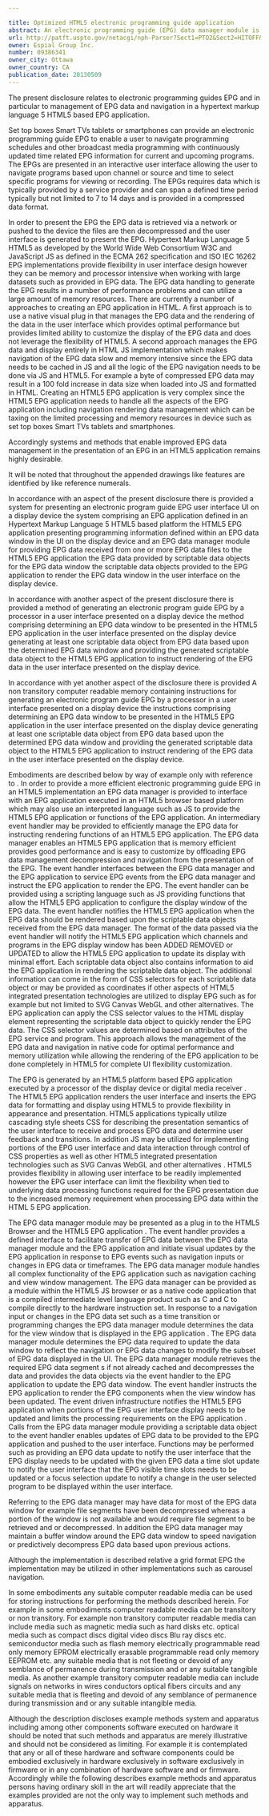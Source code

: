 ```yaml
---

title: Optimized HTML5 electronic programming guide application
abstract: An electronic programming guide (EPG) data manager module is provided. The EPG data module provides an event driven infrastructure to provide EPG data to a hypertext markup language 5 (HTML5) applications. The HTML5 EPG application presents an EPG data window in a user interface on a display device. The EPG data is provided to the EPG application in scriptable data objects generated to be rendered by the HTML5 EPG application based upon the EPG data window to be presented.
url: http://patft.uspto.gov/netacgi/nph-Parser?Sect1=PTO2&Sect2=HITOFF&p=1&u=%2Fnetahtml%2FPTO%2Fsearch-adv.htm&r=1&f=G&l=50&d=PALL&S1=09386341&OS=09386341&RS=09386341
owner: Espial Group Inc.
number: 09386341
owner_city: Ottawa
owner_country: CA
publication_date: 20130509
---
```

The present disclosure relates to electronic programming guides EPG and in particular to management of EPG data and navigation in a hypertext markup language 5 HTML5 based EPG application.

Set top boxes Smart TVs tablets or smartphones can provide an electronic programming guide EPG to enable a user to navigate programming schedules and other broadcast media programming with continuously updated time related EPG information for current and upcoming programs. The EPGs are presented in an interactive user interface allowing the user to navigate programs based upon channel or source and time to select specific programs for viewing or recording. The EPGs requires data which is typically provided by a service provider and can span a defined time period typically but not limited to 7 to 14 days and is provided in a compressed data format.

In order to present the EPG the EPG data is retrieved via a network or pushed to the device the files are then decompressed and the user interface is generated to present the EPG. Hypertext Markup Language 5 HTML5 as developed by the World Wide Web Consortium W3C and JavaScript JS as defined in the ECMA 262 specification and ISO IEC 16262 EPG implementations provide flexibility in user interface design however they can be memory and processor intensive when working with large datasets such as provided in EPG data. The EPG data handling to generate the EPG results in a number of performance problems and can utilize a large amount of memory resources. There are currently a number of approaches to creating an EPG application in HTML. A first approach is to use a native visual plug in that manages the EPG data and the rendering of the data in the user interface which provides optimal performance but provides limited ability to customize the display of the EPG data and does not leverage the flexibility of HTML5. A second approach manages the EPG data and display entirely in HTML JS implementation which makes navigation of the EPG data slow and memory intensive since the EPG data needs to be cached in JS and all the logic of the EPG navigation needs to be done via JS and HTML5. For example a byte of compressed EPG data may result in a 100 fold increase in data size when loaded into JS and formatted in HTML. Creating an HTML5 EPG application is very complex since the HTML5 EPG application needs to handle all the aspects of the EPG application including navigation rendering data management which can be taxing on the limited processing and memory resources in device such as set top boxes Smart TVs tablets and smartphones.

Accordingly systems and methods that enable improved EPG data management in the presentation of an EPG in an HTML5 application remains highly desirable.

It will be noted that throughout the appended drawings like features are identified by like reference numerals.

In accordance with an aspect of the present disclosure there is provided a system for presenting an electronic program guide EPG user interface UI on a display device the system comprising an EPG application defined in an Hypertext Markup Language 5 HTML5 based platform the HTML5 EPG application presenting programming information defined within an EPG data window in the UI on the display device and an EPG data manager module for providing EPG data received from one or more EPG data files to the HTML5 EPG application the EPG data provided by scriptable data objects for the EPG data window the scriptable data objects provided to the EPG application to render the EPG data window in the user interface on the display device.

In accordance with another aspect of the present disclosure there is provided a method of generating an electronic program guide EPG by a processor in a user interface presented on a display device the method comprising determining an EPG data window to be presented in the HTML5 EPG application in the user interface presented on the display device generating at least one scriptable data object from EPG data based upon the determined EPG data window and providing the generated scriptable data object to the HTML5 EPG application to instruct rendering of the EPG data in the user interface presented on the display device.

In accordance with yet another aspect of the disclosure there is provided A non transitory computer readable memory containing instructions for generating an electronic program guide EPG by a processor in a user interface presented on a display device the instructions comprising determining an EPG data window to be presented in the HTML5 EPG application in the user interface presented on the display device generating at least one scriptable data object from EPG data based upon the determined EPG data window and providing the generated scriptable data object to the HTML5 EPG application to instruct rendering of the EPG data in the user interface presented on the display device.

Embodiments are described below by way of example only with reference to . In order to provide a more efficient electronic programming guide EPG in an HTML5 implementation an EPG data manager is provided to interface with an EPG application executed in an HTML5 browser based platform which may also use an interpreted language such as JS to provide the HTML5 EPG application or functions of the EPG application. An intermediary event handler may be provided to efficiently manage the EPG data for instructing rendering functions of an HTML5 EPG application. The EPG data manager enables an HTML5 EPG application that is memory efficient provides good performance and is easy to customize by offloading EPG data management decompression and navigation from the presentation of the EPG. The event handler interfaces between the EPG data manager and the EPG application to service EPG events from the EPG data manager and instruct the EPG application to render the EPG. The event handler can be provided using a scripting language such as JS providing functions that allow the HTML5 EPG application to configure the display window of the EPG data. The event handler notifies the HTML5 EPG application when the EPG data should be rendered based upon the scriptable data objects received from the EPG data manager. The format of the data passed via the event handler will notify the HTML5 EPG application which channels and programs in the EPG display window has been ADDED REMOVED or UPDATED to allow the HTML5 EPG application to update its display with minimal effort. Each scriptable data object also contains information to aid the EPG application in rendering the scriptable data object. The additional information can come in the form of CSS selectors for each scriptable data object or may be provided as coordinates if other aspects of HTML5 integrated presentation technologies are utilized to display EPG such as for example but not limited to SVG Canvas WebGL and other alternatives. The EPG application can apply the CSS selector values to the HTML display element representing the scriptable data object to quickly render the EPG data. The CSS selector values are determined based on attributes of the EPG service and program. This approach allows the management of the EPG data and navigation in native code for optimal performance and memory utilization while allowing the rendering of the EPG application to be done completely in HTML5 for complete UI flexibility customization.

The EPG is generated by an HTML5 platform based EPG application executed by a processor of the display device or digital media receiver . The HTML5 EPG application renders the user interface and inserts the EPG data for formatting and display using HTML5 to provide flexibility in appearance and presentation. HTML5 applications typically utilize cascading style sheets CSS for describing the presentation semantics of the user interface to receive and process EPG data and determine user feedback and transitions. In addition JS may be utilized for implementing portions of the EPG user interface and data interaction through control of CSS properties as well as other HTML5 integrated presentation technologies such as SVG Canvas WebGL and other alternatives . HTML5 provides flexibility in allowing user interface to be readily implemented however the EPG user interface can limit the flexibility when tied to underlying data processing functions required for the EPG presentation due to the increased memory requirement when processing EPG data within the HTML 5 EPG application.

The EPG data manager module may be presented as a plug in to the HTML5 Browser and the HTML5 EPG application . The event handler provides a defined interface to facilitate transfer of EPG data between the EPG data manager module and the EPG application and initiate visual updates by the EPG application in response to EPG events such as navigation inputs or changes in EPG data or timeframes. The EPG data manager module handles all complex functionality of the EPG application such as navigation caching and view window management. The EPG data manager can be provided as a module within the HTML5 JS browser or as a native code application that is a compiled intermediate level language product such as C and C to compile directly to the hardware instruction set. In response to a navigation input or changes in the EPG data set such as a time transition or programming changes the EPG data manager module determines the data for the view window that is displayed in the EPG application . The EPG data manager module determines the EPG data required to update the data window to reflect the navigation or EPG data changes to modify the subset of EPG data displayed in the UI. The EPG data manager module retrieves the required EPG data segment s if not already cached and decompresses the data and provides the data objects via the event handler to the EPG application to update the EPG data window. The event handler instructs the EPG application to render the EPG components when the view window has been updated. The event driven infrastructure notifies the HTML5 EPG application when portions of the EPG user interface display needs to be updated and limits the processing requirements on the EPG application . Calls from the EPG data manager module providing a scriptable data object to the event handler enables updates of EPG data to be provided to the EPG application and pushed to the user interface. Functions may be performed such as providing an EPG data update to notify the user interface that the EPG display needs to be updated with the given EPG data a time slot update to notify the user interface that the EPG visible time slots needs to be updated or a focus selection update to notify a change in the user selected program to be displayed within the user interface.

Referring to the EPG data manager may have data for most of the EPG data window for example file segments have been decompressed whereas a portion of the window is not available and would require file segment to be retrieved and or decompressed. In addition the EPG data manager may maintain a buffer window around the EPG data window to speed navigation or predictively decompress EPG data based upon previous actions.

Although the implementation is described relative a grid format EPG the implementation may be utilized in other implementations such as carousel navigation.

In some embodiments any suitable computer readable media can be used for storing instructions for performing the methods described herein. For example in some embodiments computer readable media can be transitory or non transitory. For example non transitory computer readable media can include media such as magnetic media such as hard disks etc. optical media such as compact discs digital video discs Blu ray discs etc. semiconductor media such as flash memory electrically programmable read only memory EPROM electrically erasable programmable read only memory EEPROM etc. any suitable media that is not fleeting or devoid of any semblance of permanence during transmission and or any suitable tangible media. As another example transitory computer readable media can include signals on networks in wires conductors optical fibers circuits and any suitable media that is fleeting and devoid of any semblance of permanence during transmission and or any suitable intangible media.

Although the description discloses example methods system and apparatus including among other components software executed on hardware it should be noted that such methods and apparatus are merely illustrative and should not be considered as limiting. For example it is contemplated that any or all of these hardware and software components could be embodied exclusively in hardware exclusively in software exclusively in firmware or in any combination of hardware software and or firmware. Accordingly while the following describes example methods and apparatus persons having ordinary skill in the art will readily appreciate that the examples provided are not the only way to implement such methods and apparatus.

